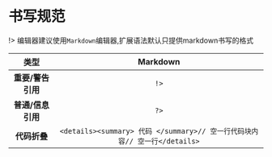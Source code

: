 # 书写规范

!> 编辑器建议使用`Markdown`编辑器,扩展语法默认只提供markdown书写的格式

|**类型**|**Markdown**|
|:-----:|:-----:|
|**重要/警告引用**|```!>```|
|**普通/信息引用**|```?>```|
|**代码折叠**| ```<details><summary> 代码 </summary>// 空一行代码块内容// 空一行</details>```|
